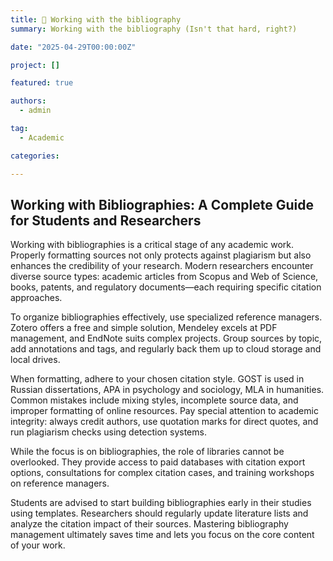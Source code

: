 ```yaml
---
title: 🎉 Working with the bibliography
summary: Working with the bibliography (Isn't that hard, right?)

date: "2025-04-29T00:00:00Z"

project: []

featured: true

authors:
  - admin

tag:
  - Academic

categories:

---
```


## Working with Bibliographies: A Complete Guide for Students and Researchers

Working with bibliographies is a critical stage of any academic work. Properly formatting sources not only protects against plagiarism
but also enhances the credibility of your research. Modern researchers encounter diverse source types: academic articles from Scopus and Web of Science, books,
patents, and regulatory documents—each requiring specific citation approaches.

To organize bibliographies effectively, use specialized reference managers. Zotero offers a free and simple solution,
Mendeley excels at PDF management, and EndNote suits complex projects. Group sources by topic, add annotations and tags,
and regularly back them up to cloud storage and local drives.

When formatting, adhere to your chosen citation style. GOST is used in Russian dissertations, APA in psychology and sociology, MLA in humanities.
Common mistakes include mixing styles, incomplete source data, and improper formatting of online resources. Pay special attention to academic
integrity: always credit authors, use quotation marks for direct quotes, and run plagiarism checks using detection systems.

While the focus is on bibliographies, the role of libraries cannot be overlooked. They provide access to paid databases with citation export options,
consultations for complex citation cases, and training workshops on reference managers.

Students are advised to start building bibliographies early in their studies using templates.
Researchers should regularly update literature lists and analyze the citation impact of their sources.
Mastering bibliography management ultimately saves time and lets you focus on the core content of your work.

